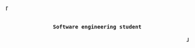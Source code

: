 <!-- Rxyhn's Aesthetic GitHub Profile -->
<div align="justify">

<!-- Profile -->
<p align="left"><strong><samp>「</samp></strong></p>
  <p align="center">
    <samp>
      <b>
      <br>
       Software engineering student
      </b>
      <br>
    </samp>
  </p>
<p align="right"><strong><samp>」</samp></strong></p>

<h2></h2><br>

</div>
